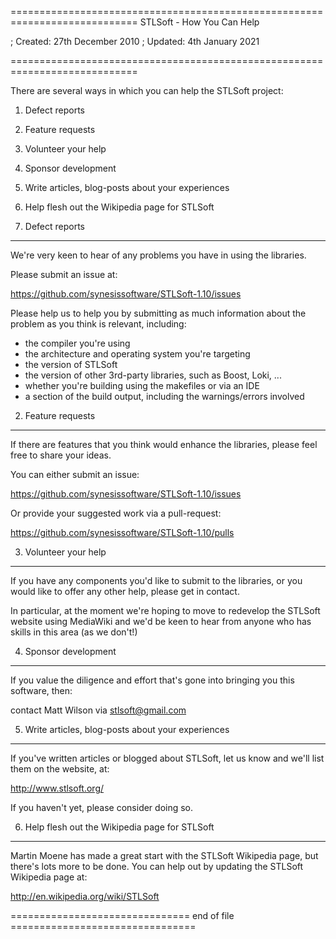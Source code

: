 ============================================================================
STLSoft - How You Can Help

; Created:  27th December 2010
; Updated:  4th January 2021

============================================================================



There are several ways in which you can help the STLSoft project:

 1. Defect reports
 2. Feature requests
 3. Volunteer your help
 4. Sponsor development
 5. Write articles, blog-posts about your experiences
 6. Help flesh out the Wikipedia page for STLSoft


1. Defect reports
-----------------

We're very keen to hear of any problems you have in using the libraries.

Please submit an issue at:

  https://github.com/synesissoftware/STLSoft-1.10/issues

Please help us to help you by submitting as much information about the
problem as you think is relevant, including:

 * the compiler you're using
 * the architecture and operating system you're targeting
 * the version of STLSoft
 * the version of other 3rd-party libraries, such as Boost, Loki, ...
 * whether you're building using the makefiles or via an IDE
 * a section of the build output, including the warnings/errors involved


2. Feature requests
-------------------

If there are features that you think would enhance the libraries, please
feel free to share your ideas.

You can either submit an issue:

  https://github.com/synesissoftware/STLSoft-1.10/issues

Or provide your suggested work via a pull-request:

  https://github.com/synesissoftware/STLSoft-1.10/pulls


3. Volunteer your help
----------------------

If you have any components you'd like to submit to the libraries, or you
would like to offer any other help, please get in contact.

In particular, at the moment we're hoping to move to redevelop the STLSoft
website using MediaWiki and we'd be keen to hear from anyone who has skills
in this area (as we don't!)


4. Sponsor development
----------------------

If you value the diligence and effort that's gone into bringing you this
software, then:

  contact Matt Wilson via stlsoft@gmail.com


5. Write articles, blog-posts about your experiences
----------------------------------------------------

If you've written articles or blogged about STLSoft, let us know and we'll
list them on the website, at:

  http://www.stlsoft.org/

If you haven't yet, please consider doing so.


6. Help flesh out the Wikipedia page for STLSoft
------------------------------------------------

Martin Moene has made a great start with the STLSoft Wikipedia page, but
there's lots more to be done. You can help out by updating the STLSoft
Wikipedia page at:

  http://en.wikipedia.org/wiki/STLSoft

=============================== end of file ================================

